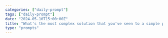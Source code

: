 ```yaml
---
categories: ["daily-prompt"]
tags: ["daily-prompt"]
date: "2024-05-10T15:00:00Z"
title: "What's the most complex solution that you've seen to a simple problem?"
type: "prompts"
---
```

